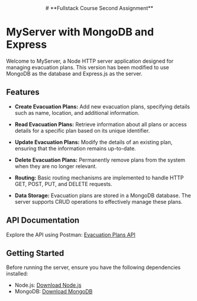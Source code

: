 <div align="center">
 # **Fullstack Course Second Assignment**
</div>

# MyServer with MongoDB and Express

Welcome to MyServer, a Node HTTP server application designed for managing evacuation plans. This version has been modified to use MongoDB as the database and Express.js as the server.

## Features

- **Create Evacuation Plans:** Add new evacuation plans, specifying details such as name, location, and additional information.

- **Read Evacuation Plans:** Retrieve information about all plans or access details for a specific plan based on its unique identifier.

- **Update Evacuation Plans:** Modify the details of an existing plan, ensuring that the information remains up-to-date.

- **Delete Evacuation Plans:** Permanently remove plans from the system when they are no longer relevant.

- **Routing:** Basic routing mechanisms are implemented to handle HTTP GET, POST, PUT, and DELETE requests.

- **Data Storage:** Evacuation plans are stored in a MongoDB database. The server supports CRUD operations to effectively manage these plans.

## API Documentation

Explore the API using Postman: [Evacuation Plans API](https://documenter.getpostman.com/view/32008774/2s9YyzcdQi)

## Getting Started

Before running the server, ensure you have the following dependencies installed:

- Node.js: [Download Node.js](https://nodejs.org/)
- MongoDB: [Download MongoDB](https://www.mongodb.com/try/download/community)
